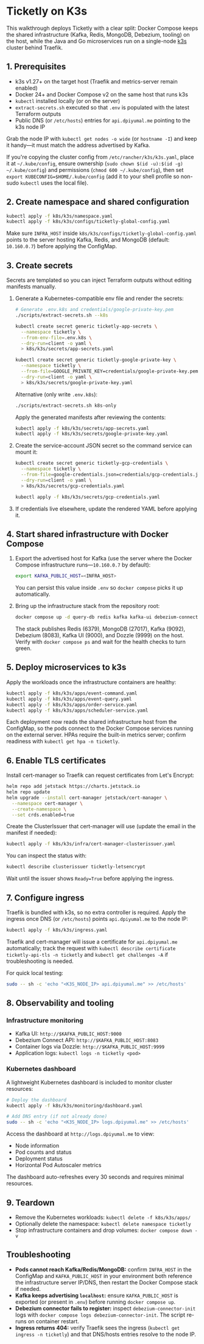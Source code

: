 # Ticketly on K3s

This walkthrough deploys Ticketly with a clear split: Docker Compose keeps the shared infrastructure (Kafka, Redis, MongoDB, Debezium, tooling) on the host, while the Java and Go microservices run on a single-node [k3s](https://k3s.io/) cluster behind Traefik.

## 1. Prerequisites

- k3s v1.27+ on the target host (Traefik and metrics-server remain enabled)
- Docker 24+ and Docker Compose v2 on the same host that runs k3s
- `kubectl` installed locally (or on the server)
- `extract-secrets.sh` executed so that `.env` is populated with the latest Terraform outputs
- Public DNS (or `/etc/hosts`) entries for `api.dpiyumal.me` pointing to the k3s node IP

Grab the node IP with `kubectl get nodes -o wide` (or `hostname -I`) and keep it handy—it must match the address advertised by Kafka.

If you're copying the cluster config from `/etc/rancher/k3s/k3s.yaml`, place it at `~/.kube/config`, ensure ownership (`sudo chown $(id -u):$(id -g) ~/.kube/config`) and permissions (`chmod 600 ~/.kube/config`), then set `export KUBECONFIG=$HOME/.kube/config` (add it to your shell profile so non-sudo `kubectl` uses the local file).

## 2. Create namespace and shared configuration

```bash
kubectl apply -f k8s/k3s/namespace.yaml
kubectl apply -f k8s/k3s/configs/ticketly-global-config.yaml
```

Make sure `INFRA_HOST` inside `k8s/k3s/configs/ticketly-global-config.yaml` points to the server hosting Kafka, Redis, and MongoDB (default: `10.160.0.7`) before applying the ConfigMap.

## 3. Create secrets

Secrets are templated so you can inject Terraform outputs without editing manifests manually.

1. Generate a Kubernetes-compatible env file and render the secrets:

    ```bash
    # Generate .env.k8s and credentials/google-private-key.pem
    ./scripts/extract-secrets.sh --k8s

    kubectl create secret generic ticketly-app-secrets \
      --namespace ticketly \
      --from-env-file=.env.k8s \
      --dry-run=client -o yaml \
      > k8s/k3s/secrets/app-secrets.yaml

    kubectl create secret generic ticketly-google-private-key \
      --namespace ticketly \
      --from-file=GOOGLE_PRIVATE_KEY=credentials/google-private-key.pem \
      --dry-run=client -o yaml \
      > k8s/k3s/secrets/google-private-key.yaml
    ```

    Alternative (only write `.env.k8s`):

    ```bash
    ./scripts/extract-secrets.sh k8s-only
    ```

    Apply the generated manifests after reviewing the contents:

    ```bash
    kubectl apply -f k8s/k3s/secrets/app-secrets.yaml
    kubectl apply -f k8s/k3s/secrets/google-private-key.yaml
    ```

2. Create the service-account JSON secret so the command service can mount it:

    ```bash
    kubectl create secret generic ticketly-gcp-credentials \
      --namespace ticketly \
      --from-file=google-credentials.json=credentials/gcp-credentials.json \
      --dry-run=client -o yaml \
      > k8s/k3s/secrets/gcp-credentials.yaml

    kubectl apply -f k8s/k3s/secrets/gcp-credentials.yaml
    ```

3. If credentials live elsewhere, update the rendered YAML before applying it.

## 4. Start shared infrastructure with Docker Compose

1. Export the advertised host for Kafka (use the server where the Docker Compose infrastructure runs—`10.160.0.7` by default):

    ```bash
    export KAFKA_PUBLIC_HOST=<INFRA_HOST>
    ```

    You can persist this value inside `.env` so `docker compose` picks it up automatically.

2. Bring up the infrastructure stack from the repository root:

    ```bash
    docker compose up -d query-db redis kafka kafka-ui debezium-connect debezium-connector-init dozzle
    ```

    The stack publishes Redis (6379), MongoDB (27017), Kafka (9092), Debezium (8083), Kafka UI (9000), and Dozzle (9999) on the host. Verify with `docker compose ps` and wait for the health checks to turn green.

## 5. Deploy microservices to k3s

Apply the workloads once the infrastructure containers are healthy:

```bash
kubectl apply -f k8s/k3s/apps/event-command.yaml
kubectl apply -f k8s/k3s/apps/event-query.yaml
kubectl apply -f k8s/k3s/apps/order-service.yaml
kubectl apply -f k8s/k3s/apps/scheduler-service.yaml
```

Each deployment now reads the shared infrastructure host from the ConfigMap, so the pods connect to the Docker Compose services running on the external server. HPAs require the built-in metrics server; confirm readiness with `kubectl get hpa -n ticketly`.

## 6. Enable TLS certificates

Install cert-manager so Traefik can request certificates from Let's Encrypt:

```bash
helm repo add jetstack https://charts.jetstack.io
helm repo update
helm upgrade --install cert-manager jetstack/cert-manager \
  --namespace cert-manager \
  --create-namespace \
  --set crds.enabled=true
```

Create the ClusterIssuer that cert-manager will use (update the email in the manifest if needed):

```bash
kubectl apply -f k8s/k3s/infra/cert-manager-clusterissuer.yaml
```

You can inspect the status with:

```bash
kubectl describe clusterissuer ticketly-letsencrypt
```

Wait until the issuer shows `Ready=True` before applying the ingress.

## 7. Configure ingress

Traefik is bundled with k3s, so no extra controller is required. Apply the ingress once DNS (or `/etc/hosts`) points `api.dpiyumal.me` to the node IP:

```bash
kubectl apply -f k8s/k3s/ingress.yaml
```

Traefik and cert-manager will issue a certificate for `api.dpiyumal.me` automatically; track the request with `kubectl describe certificate ticketly-api-tls -n ticketly` and `kubectl get challenges -A` if troubleshooting is needed.

For quick local testing:

```bash
sudo -- sh -c 'echo "<K3S_NODE_IP> api.dpiyumal.me" >> /etc/hosts'
```

## 8. Observability and tooling

### Infrastructure monitoring

- Kafka UI: `http://$KAFKA_PUBLIC_HOST:9000`
- Debezium Connect API: `http://$KAFKA_PUBLIC_HOST:8083`
- Container logs via Dozzle: `http://$KAFKA_PUBLIC_HOST:9999`
- Application logs: `kubectl logs -n ticketly <pod>`

### Kubernetes dashboard

A lightweight Kubernetes dashboard is included to monitor cluster resources:

```bash
# Deploy the dashboard
kubectl apply -f k8s/k3s/monitoring/dashboard.yaml

# Add DNS entry (if not already done)
sudo -- sh -c 'echo "<K3S_NODE_IP> logs.dpiyumal.me" >> /etc/hosts'
```

Access the dashboard at `http://logs.dpiyumal.me` to view:
- Node information
- Pod counts and status
- Deployment status
- Horizontal Pod Autoscaler metrics

The dashboard auto-refreshes every 30 seconds and requires minimal resources.

## 9. Teardown

- Remove the Kubernetes workloads: `kubectl delete -f k8s/k3s/apps/`
- Optionally delete the namespace: `kubectl delete namespace ticketly`
- Stop infrastructure containers and drop volumes: `docker compose down -v`

## Troubleshooting

- **Pods cannot reach Kafka/Redis/MongoDB:** confirm `INFRA_HOST` in the ConfigMap and `KAFKA_PUBLIC_HOST` in your environment both reference the infrastructure server IP/DNS, then restart the Docker Compose stack if needed.
- **Kafka keeps advertising `localhost`:** ensure `KAFKA_PUBLIC_HOST` is exported (or present in `.env`) before running `docker compose up`.
- **Debezium connector fails to register:** inspect `debezium-connector-init` logs with `docker compose logs debezium-connector-init`. The script re-runs on container restart.
- **Ingress returns 404:** verify Traefik sees the ingress (`kubectl get ingress -n ticketly`) and that DNS/hosts entries resolve to the node IP.
